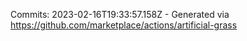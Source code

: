 Commits: 2023-02-16T19:33:57.158Z - Generated via https://github.com/marketplace/actions/artificial-grass
<br>
